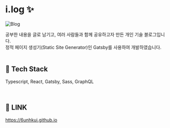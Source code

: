 # i.log ✨

![Blog](https://user-images.githubusercontent.com/41765537/117651434-e64a3600-b1cc-11eb-917c-538a0740b74f.gif)

공부한 내용을 글로 남기고, 여러 사람들과 함께 공유하고자 만든 개인 기술 블로그입니다.<br/>
정적 페이지 생성기(Static Site Generator)인 Gatsby를 사용하여 개발하였습니다.<br/><br/>

## 🔨  Tech Stack

Typescript, React, Gatsby, Sass, GraphQL

<br/>

## 🔗 LINK

https://6unhkui.github.io
